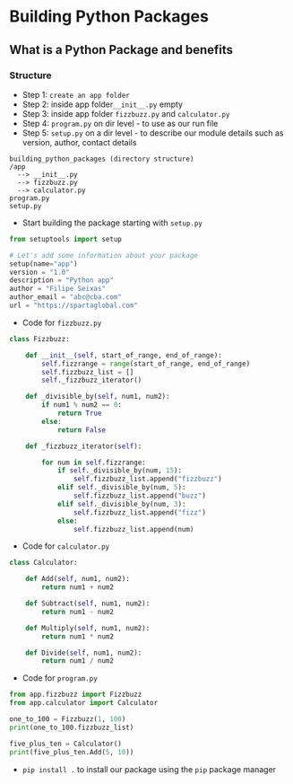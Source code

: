 # Building Python Packages
## What is a Python Package and benefits
### Structure

- Step 1: `create an app folder`
- Step 2: inside app folder`__init__.py` empty
- Step 3: inside app folder `fizzbuzz.py` and `calculator.py`
- Step 4: `program.py` on dir level - to use as our run file
- Step 5: `setup.py` on a dir level - to describe our module details such as version, author, contact details

```
building_python_packages (directory structure)
/app
  --> __init__.py
  --> fizzbuzz.py
  --> calculator.py
program.py
setup.py
```

- Start building the package starting with `setup.py`
```python
from setuptools import setup

# Let's add some information about your package
setup(name="app")
version = "1.0"
description = "Python app"
author = "Filipe Seixas"
author_email = "abc@cba.com"
url = "https://spartaglobal.com"
```
- Code for `fizzbuzz.py`
```python
class Fizzbuzz:

    def __init__(self, start_of_range, end_of_range):
        self.fizzrange = range(start_of_range, end_of_range)
        self.fizzbuzz_list = []
        self._fizzbuzz_iterator()

    def _divisible_by(self, num1, num2):
        if num1 % num2 == 0:
            return True
        else:
            return False

    def _fizzbuzz_iterator(self):

        for num in self.fizzrange:
            if self._divisible_by(num, 15):
                self.fizzbuzz_list.append("fizzbuzz")
            elif self._divisible_by(num, 5):
                self.fizzbuzz_list.append("buzz")
            elif self._divisible_by(num, 3):
                self.fizzbuzz_list.append("fizz")
            else:
                self.fizzbuzz_list.append(num)
```
- Code for `calculator.py`
```python
class Calculator:

    def Add(self, num1, num2):
        return num1 + num2

    def Subtract(self, num1, num2):
        return num1 - num2

    def Multiply(self, num1, num2):
        return num1 * num2

    def Divide(self, num1, num2):
        return num1 / num2
```
- Code for `program.py`
```python
from app.fizzbuzz import Fizzbuzz
from app.calculator import Calculator

one_to_100 = Fizzbuzz(1, 100)
print(one_to_100.fizzbuzz_list)

five_plus_ten = Calculator()
print(five_plus_ten.Add(5, 10))
```
- `pip install .` to install our package using the `pip` package manager